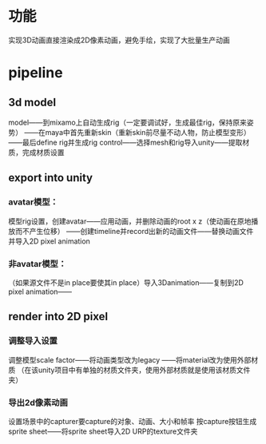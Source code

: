 # 功能
实现3D动画直接渲染成2D像素动画，避免手绘，实现了大批量生产动画
# pipeline
## 3d model
model——到mixamo上自动生成rig（一定要调试好，生成最佳rig，保持原来姿势）
——在maya中首先重新skin（重新skin前尽量不动人物，防止模型变形）
——最后define rig并生成rig control——选择mesh和rig导入unity——提取材质，完成材质设置  
## export into unity
### avatar模型：
模型rig设置，创建avatar——应用动画，并删除动画的root x z（使动画在原地播放而不产生位移）
——创建timeline并record出新的动画文件——替换动画文件并导入2D pixel animation
### 非avatar模型：
（如果源文件不是in place要使其in place）导入3Danimation——复制到2D pixel animation——
## render into 2D pixel
### 调整导入设置
调整模型scale factor——将动画类型改为legacy
——将material改为使用外部材质
（在该unity项目中有单独的材质文件夹，使用外部材质就是使用该材质文件夹）
### 导出2d像素动画
设置场景中的capturer要capture的对象、动画、大小和帧率
按capture按钮生成sprite sheet——将sprite sheet导入2D URP的texture文件夹